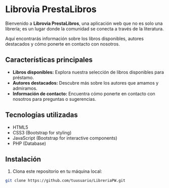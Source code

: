 # Librovia PrestaLibros

Bienvenido a **Librovia PrestaLibros**, una aplicación web que no es solo una librería; es un lugar donde la comunidad se conecta a través de la literatura. 

Aquí encontrarás información sobre los libros disponibles, autores destacados y cómo ponerte en contacto con nosotros.

## Características principales

- **Libros disponibles:** Explora nuestra selección de libros disponibles para préstamo.
- **Autores destacados:** Descubre más sobre los autores que amamos y admiramos.
- **Información de contacto:** Encuentra cómo ponerte en contacto con nosotros para preguntas o sugerencias.

## Tecnologías utilizadas

- HTML5
- CSS3 (Bootstrap for styling)
- JavaScript (Bootstrap for interactive components)
- PHP (Database)

## Instalación

1. Clona este repositorio en tu máquina local:

```bash
git clone https://github.com/tuusuario/LibreriaPW.git
